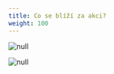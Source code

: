 ```yaml
---
title: Co se blíží za akci?
weight: 100
---
```

![null](/images/uploads/poskytovani_pp_detem_termin_podzim_2018-1-.jpg)

![null](/images/uploads/mame_doma_pubertaka.jpg)
